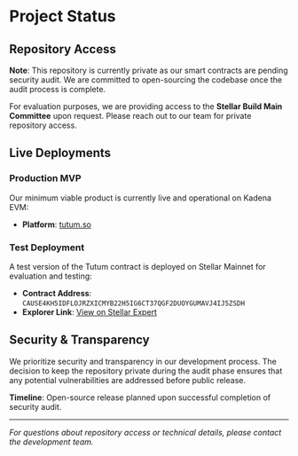 # Project Status

## Repository Access

**Note**: This repository is currently private as our smart contracts are pending security audit. We are committed to open-sourcing the codebase once the audit process is complete.

For evaluation purposes, we are providing access to the **Stellar Build Main Committee** upon request. Please reach out to our team for private repository access.

## Live Deployments

### Production MVP
Our minimum viable product is currently live and operational on Kadena EVM:
- **Platform**: [tutum.so](https://tutum.so)

### Test Deployment
A test version of the Tutum contract is deployed on Stellar Mainnet for evaluation and testing:
- **Contract Address**: `CAUSE4KH5IDFLOJRZXICMYB22H5IG6CT37QGF2DUOYGUMAVJ4IJ5ZSDH`
- **Explorer Link**: [View on Stellar Expert](https://stellar.expert/explorer/public/contract/CAUSE4KH5IDFLOJRZXICMYB22H5IG6CT37QGF2DUOYGUMAVJ4IJ5ZSDH)

## Security & Transparency

We prioritize security and transparency in our development process. The decision to keep the repository private during the audit phase ensures that any potential vulnerabilities are addressed before public release.

**Timeline**: Open-source release planned upon successful completion of security audit.

---

*For questions about repository access or technical details, please contact the development team.*
